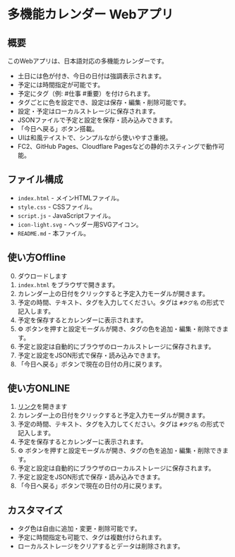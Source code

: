 # 多機能カレンダー Webアプリ

## 概要

このWebアプリは、日本語対応の多機能カレンダーです。  
- 土日には色が付き、今日の日付は強調表示されます。  
- 予定には時間指定が可能です。  
- 予定にタグ（例: #仕事 #重要）を付けられます。  
- タグごとに色を設定でき、設定は保存・編集・削除可能です。  
- 設定・予定はローカルストレージに保存されます。  
- JSONファイルで予定と設定を保存・読み込みできます。  
- 「今日へ戻る」ボタン搭載。  
- UIは和風テイストで、シンプルながら使いやすさ重視。  
- FC2、GitHub Pages、Cloudflare Pagesなどの静的ホスティングで動作可能。

## ファイル構成

- `index.html` - メインHTMLファイル。  
- `style.css` - CSSファイル。  
- `script.js` - JavaScriptファイル。  
- `icon-light.svg` - ヘッダー用SVGアイコン。  
- `README.md` - 本ファイル。

## 使い方Offline
0. ダウロードします
1. `index.html` をブラウザで開きます。  
2. カレンダー上の日付をクリックすると予定入力モーダルが開きます。  
3. 予定の時間、テキスト、タグを入力してください。タグは `#タグ名` の形式で記入します。  
4. 予定を保存するとカレンダーに表示されます。  
5. ⚙️ ボタンを押すと設定モーダルが開き、タグの色を追加・編集・削除できます。  
6. 予定と設定は自動的にブラウザのローカルストレージに保存されます。  
7. 予定と設定をJSON形式で保存・読み込みできます。  
8. 「今日へ戻る」ボタンで現在の日付の月に戻ります。

## 使い方ONLINE

1. [リンク](http://hamuzon.github.io/calendar)を開きます
2. カレンダー上の日付をクリックすると予定入力モーダルが開きます。  
3. 予定の時間、テキスト、タグを入力してください。タグは `#タグ名` の形式で記入します。  
4. 予定を保存するとカレンダーに表示されます。  
5. ⚙️ ボタンを押すと設定モーダルが開き、タグの色を追加・編集・削除できます。  
6. 予定と設定は自動的にブラウザのローカルストレージに保存されます。  
7. 予定と設定をJSON形式で保存・読み込みできます。  
8. 「今日へ戻る」ボタンで現在の日付の月に戻ります。

## カスタマイズ

- タグ色は自由に追加・変更・削除可能です。  
- 予定に時間指定も可能で、タグは複数付けられます。  
- ローカルストレージをクリアするとデータは削除されます。  
